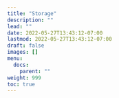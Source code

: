```yaml
---
title: "Storage"
description: ""
lead: ""
date: 2022-05-27T13:43:12-07:00
lastmod: 2022-05-27T13:43:12-07:00
draft: false
images: []
menu:
  docs:
    parent: ""
weight: 999
toc: true
---
```


